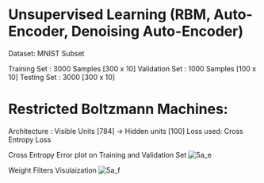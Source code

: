 # Unsupervised Learning (RBM, Auto-Encoder, Denoising Auto-Encoder)

Dataset: MNIST Subset

Training Set : 3000 Samples [300 x 10]
Validation Set : 1000 Samples [100 x 10]
Testing Set : 3000 [300 x 10]

# Restricted Boltzmann Machines:

Architecture : Visible Units [784] -> Hidden units [100]
Loss used: Cross Entropy Loss

Cross Entropy Error plot on Training and Validation Set
![5a_e](https://cloud.githubusercontent.com/assets/5204400/19833674/aa502ad2-9e18-11e6-8c8e-27d0754244d7.jpg)

Weight Filters Visulaization
![5a_f](https://cloud.githubusercontent.com/assets/5204400/19833676/aa51d760-9e18-11e6-9a26-02ba0f0ead20.jpg)
